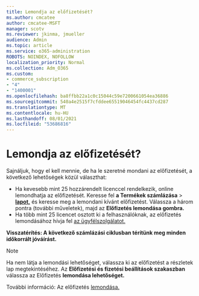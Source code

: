 ```yaml
---
title: Lemondja az előfizetését?
ms.author: cmcatee
author: cmcatee-MSFT
manager: scotv
ms.reviewer: jkinma, jmueller
audience: Admin
ms.topic: article
ms.service: o365-administration
ROBOTS: NOINDEX, NOFOLLOW
localization_priority: Normal
ms.collection: Adm_O365
ms.custom:
- commerce_subscription
- "4"
- "1400001"
ms.openlocfilehash: ba8ffbb22a1c0c15044c59e7200661054ea36886
ms.sourcegitcommit: 540a4e2515f7cfddee65519046454fc4437cd287
ms.translationtype: MT
ms.contentlocale: hu-HU
ms.lasthandoff: 08/01/2021
ms.locfileid: "53686816"
---
```

# <a name="canceling-your-subscription"></a>Lemondja az előfizetését?

Sajnáljuk, hogy el kell mennie, de ha le szeretné mondani az előfizetését, a következő lehetőségek közül választhat:
  
- Ha kevesebb mint 25 hozzárendelt licenccel rendelkezik, online lemondhatja az előfizetését. Keresse fel **a Termékek számlázása** \> **[lapot,](https://go.microsoft.com/fwlink/p/?linkid=842054)** és keresse meg a lemondani kívánt előfizetést. Válassza a három pontra (további műveletek), majd az **Előfizetés lemondása gombra.**
- Ha több mint 25 licencet osztott ki a felhasználóknak, az előfizetés lemondásához hívja fel [az ügyfélszolgálatot.](https://go.microsoft.com/fwlink/p/?linkid=518322)
  
**Visszatérítés: A következő számlázási ciklusban térítünk meg minden időkorrált jóváírást.**

> [!NOTE]
> Ha nem látja a lemondási lehetőséget, válassza ki az előfizetést a részletek lap megtekintéséhez. Az **Előfizetési és fizetési beállítások szakaszban** válassza az Előfizetés **lemondása lehetőséget.**

További információ: Az előfizetés [lemondása.](/microsoft-365/commerce/subscriptions/cancel-your-subscription)
